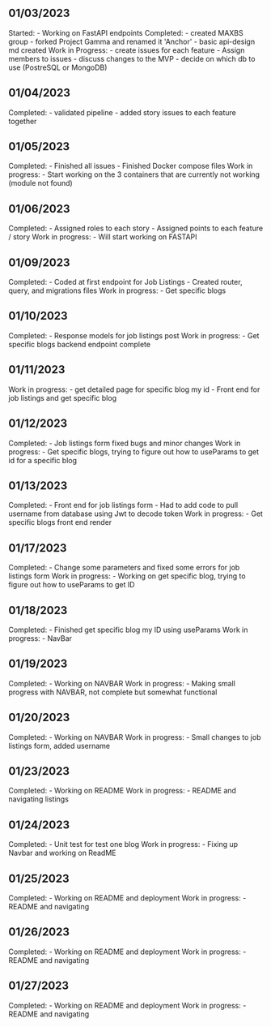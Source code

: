 ## 01/03/2023

Started:
    - Working on FastAPI endpoints
Completed:
    - created MAXBS group
    - forked Project Gamma and renamed it 'Anchor'
    - basic api-design md created
Work in Progress:
    - create issues for each feature
    - Assign members to issues
    - discuss changes to the MVP
    - decide on which db to use (PostreSQL or MongoDB)

## 01/04/2023
Completed:
    - validated pipeline
    - added story issues to each feature together

## 01/05/2023

Completed:
    - Finished all issues
    - Finished Docker compose files
Work in progress:
    - Start working on the 3 containers that are currently not working (module not found)

## 01/06/2023
Completed:
    - Assigned roles to each story
    - Assigned points to each feature / story
Work in progress:
    - Will start working on FASTAPI

## 01/09/2023
Completed:
    - Coded at first endpoint for Job Listings
    - Created router, query, and migrations files
Work in progress:
    - Get specific blogs


## 01/10/2023
Completed:
    - Response models for job listings post
Work in progress:
    - Get specific blogs backend endpoint complete

## 01/11/2023
Work in progress:
    - get detailed page for specific blog my id
    - Front end for job listings and get specific blog


## 01/12/2023
Completed:
    - Job listings form fixed bugs and minor changes
Work in progress:
    - Get specific blogs, trying to figure out how to useParams to get id for a specific blog

## 01/13/2023
Completed:
    - Front end for job listings form
    - Had to add code to pull username from database using Jwt to decode token
Work in progress:
    - Get specific blogs front end render

## 01/17/2023
Completed:
    - Change some parameters and fixed some errors for job listings form
Work in progress:
    - Working on get specific blog, trying to figure out how to useParams to get ID

## 01/18/2023
Completed:
    - Finished get specific blog my ID using useParams
Work in progress:
    - NavBar


## 01/19/2023
Completed:
    - Working on NAVBAR
Work in progress:
    - Making small progress with NAVBAR, not complete but somewhat functional

## 01/20/2023
Completed:
    - Working on NAVBAR
Work in progress:
    - Small changes to job listings form, added username

## 01/23/2023
Completed:
    - Working on README
Work in progress:
    - README and navigating listings


## 01/24/2023
Completed:
    - Unit test for test one blog
Work in progress:
    - Fixing up Navbar and working on ReadME

## 01/25/2023

Completed:
    - Working on README and deployment
Work in progress:
    - README and navigating

## 01/26/2023
Completed:
    - Working on README and deployment
Work in progress:
    - README and navigating

## 01/27/2023
Completed:
    - Working on README and deployment
Work in progress:
    - README and navigating
